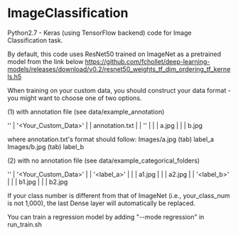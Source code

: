 # ImageClassification

Python2.7 - Keras (using TensorFlow backend) code for Image Classification task.

By default, this code uses ResNet50 trained on ImageNet as a pretrained model from the link below
https://github.com/fchollet/deep-learning-models/releases/download/v0.2/resnet50_weights_tf_dim_ordering_tf_kernels.h5

When training on your custom data, you should construct your data format - you might want to choose one of two options.

(1) with annotation file (see data/example_annotation)

'<data>'
  | '<Your_Custom_Data>'
  | | annotation.txt
  | | '<Images>'
  | | | a.jpg
  | | | b.jpg
  
where annotation.txt's format should follow:
Images/a.jpg  (tab) label_a
Images/b.jpg  (tab) label_b

(2) with no annotation file (see data/example_categorical_folders)

'<data>'
  | '<Your_Custom_Data>'
  | | '<label_a>'
  | | | a1.jpg
  | | | a2.jpg
  | | '<label_b>'
  | | | b1.jpg
  | | | b2.jpg
  
If your class number is different from that of ImageNet (i.e., your_class_num is not 1,000), the last Dense layer will automatically be replaced.

You can train a regression model by adding "--mode regression" in run_train.sh

